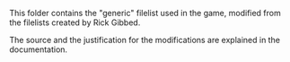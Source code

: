 This folder contains the "generic" filelist used in the game, modified from the filelists created by Rick Gibbed.

The source and the justification for the modifications are explained in the documentation.

